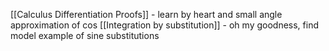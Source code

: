 [[Calculus Differentiation Proofs]] - learn by heart and small angle approximation of cos
[[Integration by substitution]] - oh my goodness, find model example of sine substitutions
